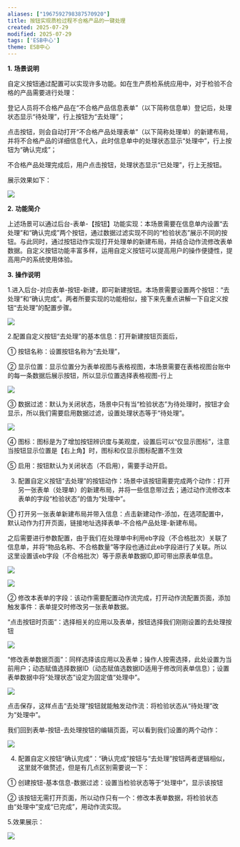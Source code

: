 ```yaml
---
aliases: ["1967592798387570920"]
title: 按钮实现质检过程不合格产品的一键处理
created: 2025-07-29
modified: 2025-07-29
tags: ['ESB中心']
theme: ESB中心
---
```


**1.** **场景说明**

自定义按钮通过配置可以实现许多功能。如在生产质检系统应用中，对于检验不合格的产品需要进行处理：

登记人员将不合格产品在“不合格产品信息表单”（以下简称信息单）登记后，处理状态显示“待处理”，行上按钮为“去处理”；

点击按钮，则会自动打开“不合格产品处理表单”（以下简称处理单）的新建布局，并将不合格产品的详细信息代入，此时信息单中的处理状态显示“处理中”，行上按钮为“确认完成”；

不合格产品处理完成后，用户点击按钮，处理状态显示“已处理”，行上无按钮。

展示效果如下：

![](https://myhelpdoc.oss-cn-heyuan.aliyuncs.com/mdimages/31a8eaa058734c3d833b3f7cf1a9d187.jpg)

**2.** **功能简介**

上述场景可以通过后台-表单-【按钮】功能实现：本场景需要在信息单内设置“去处理”和“确认完成”两个按钮，通过数据过滤实现不同的“检验状态”展示不同的按钮。与此同时，通过按钮动作实现打开处理单的新建布局，并结合动作流修改表单数据。自定义按钮功能丰富多样，运用自定义按钮可以提高用户的操作便捷性，提高用户的系统使用体验。

**3.** **操作说明**

1.进入后台-对应表单-按钮-新建，即可新建按钮。本场景需要设置两个按钮：“去处理”和“确认完成”。两者所要实现的功能相似，接下来先重点讲解一下自定义按钮“去处理”的配置步骤。

![](https://myhelpdoc.oss-cn-heyuan.aliyuncs.com/mdimages/129ff6fe7806d5f8efe200ef211fa431.jpg)

2.配置自定义按钮“去处理”的基本信息：打开新建按钮页面后，

① 按钮名称：设置按钮名称为“去处理”，

② 显示位置：显示位置分为表单视图与表格视图，本场景需要在表格视图台账中的每一条数据后展示按钮，所以显示位置选择表格视图-行上

![](https://myhelpdoc.oss-cn-heyuan.aliyuncs.com/mdimages/17933a9f80bb94988820f0de3be21665.jpg)

③ 数据过滤：默认为关闭状态，场景中只有当“检验状态”为待处理时，按钮才会显示，所以我们需要启用数据过滤，设置处理状态等于“待处理”。

![](https://myhelpdoc.oss-cn-heyuan.aliyuncs.com/mdimages/f5852054af7654493ea48313b92dc233.jpg)

④ 图标：图标是为了增加按钮辨识度与美观度，设置后可以“仅显示图标”，注意当按钮显示位置是【右上角】时，图标和仅显示图标配置不生效

⑤ 启用：按钮默认为关闭状态（不启用），需要手动开启。

3. 配置自定义按钮“去处理”的按钮动作：场景中该按钮需要完成两个动作：打开另一张表单（处理单）的新建布局，并将一些信息带过去；通过动作流修改本表单的字段“检验状态”的值为“处理中”。

① 打开另一张表单新建布局并带入信息：点击新建动作-添加，在选项配置中，默认动作为打开页面，链接地址选择表单-不合格产品处理-新建布局。

之后需要进行参数配置，由于我们在处理单中利用eb字段（不合格批次）关联了信息单，并将“物品名称、不合格数量”等字段也通过此eb字段进行了关联。所以这里设置该eb字段（不合格批次）等于原表单数据ID,即可带出原表单信息。

![](https://myhelpdoc.oss-cn-heyuan.aliyuncs.com/mdimages/b7978b3eb9cbee248f5025650be20a4a.jpg)

![](https://myhelpdoc.oss-cn-heyuan.aliyuncs.com/mdimages/17dc81f5aaecb83a4b81079561d86930.jpg)

② 修改本表单的字段：该动作需要配置动作流完成，打开动作流配置页面，添加触发事件：表单提交时修改另一张表单数据。

“点击按钮时页面”：选择相关的应用以及表单，按钮选择我们刚刚设置的去处理按钮

![](https://myhelpdoc.oss-cn-heyuan.aliyuncs.com/mdimages/bcef57037c275abe6989d7be1478d4fc.jpg)

“修改表单数据页面”：同样选择该应用以及表单；操作人按需选择，此处设置为当前用户；动态赋值选择数据ID（动态赋值选数据ID适用于修改同表单信息）；设置表单数据中将“处理状态”设定为固定值“处理中”。

![](https://myhelpdoc.oss-cn-heyuan.aliyuncs.com/mdimages/7ec949d727799e6a7bbc9fa9af2a7cbc.jpg)

点击保存，这样点击“去处理”按钮就能触发动作流：将检验状态从“待处理”改为“处理中”。

我们回到表单-按钮-去处理按钮的编辑页面，可以看到我们设置的两个动作：

![](https://myhelpdoc.oss-cn-heyuan.aliyuncs.com/mdimages/6defcd1829f22f4b268b185df72cd8c2.jpg)

4. 配置自定义按钮“确认完成”：“确认完成”按钮与“去处理”按钮两者逻辑相似，这里就不做赘述，但是有几点区别需要说一下：

① 创建按钮-基本信息-数据过滤：设置当检验状态等于“处理中”，显示该按钮

② 该按钮无需打开页面，所以动作只有一个：修改本表单数据，将检验状态由“处理中”变成“已完成”，用动作流实现。

5.效果展示：

![](https://myhelpdoc.oss-cn-heyuan.aliyuncs.com/mdimages/f634da455006f6c7768337a9469126a9.jpg)

